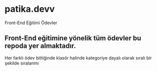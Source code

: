 # patika.devv
Front-End Eğitimi Ödevler

## Front-End eğitimine yönelik tüm ödevler bu repoda yer almaktadır.
Her farklı ödev bittiğinde klasör halinde kategoriye dayalı olarak sıralı bir şekilde sıralanmı
